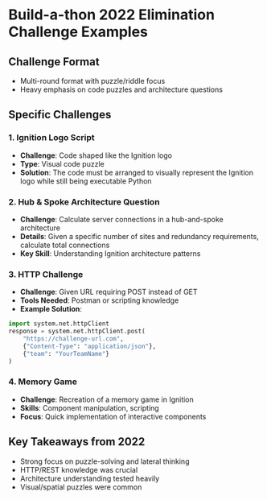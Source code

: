# Build-a-thon 2022 Elimination Challenge Examples

## Challenge Format
- Multi-round format with puzzle/riddle focus
- Heavy emphasis on code puzzles and architecture questions

## Specific Challenges

### 1. Ignition Logo Script
- **Challenge**: Code shaped like the Ignition logo
- **Type**: Visual code puzzle
- **Solution**: The code must be arranged to visually represent the Ignition logo while still being executable Python

### 2. Hub & Spoke Architecture Question
- **Challenge**: Calculate server connections in a hub-and-spoke architecture
- **Details**: Given a specific number of sites and redundancy requirements, calculate total connections
- **Key Skill**: Understanding Ignition architecture patterns

### 3. HTTP Challenge
- **Challenge**: Given URL requiring POST instead of GET
- **Tools Needed**: Postman or scripting knowledge
- **Example Solution**:
```python
import system.net.httpClient
response = system.net.httpClient.post(
    "https://challenge-url.com",
    {"Content-Type": "application/json"},
    {"team": "YourTeamName"}
)
```

### 4. Memory Game
- **Challenge**: Recreation of a memory game in Ignition
- **Skills**: Component manipulation, scripting
- **Focus**: Quick implementation of interactive components

## Key Takeaways from 2022
- Strong focus on puzzle-solving and lateral thinking
- HTTP/REST knowledge was crucial
- Architecture understanding tested heavily
- Visual/spatial puzzles were common
